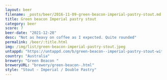 ```yaml
---
layout: beer
filename: _posts/beer/2016-11-09-green-beacon-imperial-pastry-stout.md
title: Green beacon Imperial pastry stout
category: beer
score: 7
beer-date: "2021-12-28"
desc: "Not as heavy on coffee as I expected. Quite rounded"
permalink: /beer/:title.html
img: /img/list/green-beacon-imperial-pastry-stout.jpeg
untappd: "https://untappd.com/b/green-beacon--imperial-pastry-stout-with-chocolate--strawberry---coconut/4463618"
country: "Australia"
brewery: "Green Beacon "
breweryURL: "brewery/green-beacon-.html"
style: "Stout - Imperial / Double Pastry"
---
```

